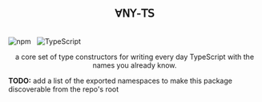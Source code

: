 <br>
<h2 align="center">∀𝖭𝖸-𝖳𝖲</h2>
<br>

<img alt="npm" src="https://img.shields.io/npm/v/any-ts?style=for-the-badge&logo=npm">
&nbsp;
<img alt="TypeScript" src="https://img.shields.io/badge/TypeScript-5.0%2B-blue?style=for-the-badge&logo=TypeScript">
&nbsp;

<p align="center">
a core set of type constructors for writing every day TypeScript with the names you already know.
</p>

**TODO:** add a list of the exported namespaces to make this package discoverable from the repo's root
